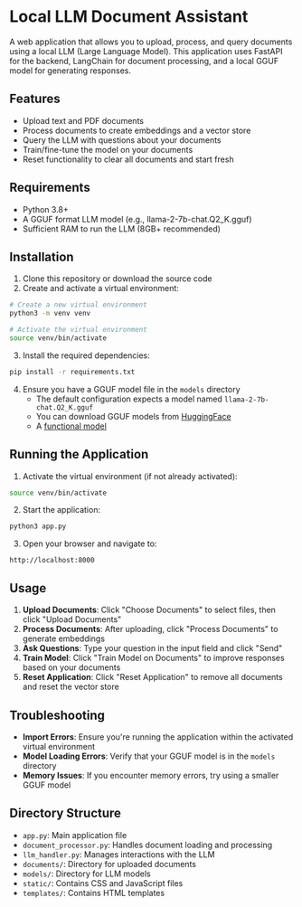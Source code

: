 # Local LLM Document Assistant

A web application that allows you to upload, process, and query documents using a local LLM (Large Language Model). This application uses FastAPI for the backend, LangChain for document processing, and a local GGUF model for generating responses.

## Features

- Upload text and PDF documents
- Process documents to create embeddings and a vector store
- Query the LLM with questions about your documents
- Train/fine-tune the model on your documents
- Reset functionality to clear all documents and start fresh

## Requirements

- Python 3.8+
- A GGUF format LLM model (e.g., llama-2-7b-chat.Q2_K.gguf)
- Sufficient RAM to run the LLM (8GB+ recommended)

## Installation

1. Clone this repository or download the source code
2. Create and activate a virtual environment:
```bash
# Create a new virtual environment
python3 -m venv venv

# Activate the virtual environment
source venv/bin/activate
```

3. Install the required dependencies:
```bash
pip install -r requirements.txt
```

4. Ensure you have a GGUF model file in the `models` directory
   - The default configuration expects a model named `llama-2-7b-chat.Q2_K.gguf`
   - You can download GGUF models from [HuggingFace](https://huggingface.co/models?sort=trending&search=gguf)
   - A [functional model](https://huggingface.co/TheBloke/Llama-2-7B-Chat-GGUF/blob/main/llama-2-7b-chat.Q2_K.gguf)

## Running the Application

1. Activate the virtual environment (if not already activated):
```bash
source venv/bin/activate
```

2. Start the application:
```bash
python3 app.py
```

3. Open your browser and navigate to:
```
http://localhost:8000
```

## Usage

1. **Upload Documents**: Click "Choose Documents" to select files, then click "Upload Documents"
2. **Process Documents**: After uploading, click "Process Documents" to generate embeddings
3. **Ask Questions**: Type your question in the input field and click "Send"
4. **Train Model**: Click "Train Model on Documents" to improve responses based on your documents
5. **Reset Application**: Click "Reset Application" to remove all documents and reset the vector store

## Troubleshooting

- **Import Errors**: Ensure you're running the application within the activated virtual environment
- **Model Loading Errors**: Verify that your GGUF model is in the `models` directory
- **Memory Issues**: If you encounter memory errors, try using a smaller GGUF model

## Directory Structure

- `app.py`: Main application file
- `document_processor.py`: Handles document loading and processing
- `llm_handler.py`: Manages interactions with the LLM
- `documents/`: Directory for uploaded documents
- `models/`: Directory for LLM models
- `static/`: Contains CSS and JavaScript files
- `templates/`: Contains HTML templates